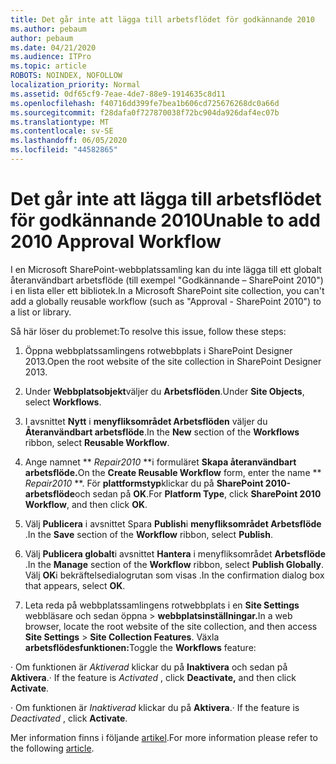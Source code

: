 ```yaml
---
title: Det går inte att lägga till arbetsflödet för godkännande 2010
ms.author: pebaum
author: pebaum
ms.date: 04/21/2020
ms.audience: ITPro
ms.topic: article
ROBOTS: NOINDEX, NOFOLLOW
localization_priority: Normal
ms.assetid: 0df65cf9-7eae-4de7-88e9-1914635c8d11
ms.openlocfilehash: f40716dd399fe7bea1b606cd725676268dc0a66d
ms.sourcegitcommit: f28dafa0f727870038f72bc904da926daf4ec07b
ms.translationtype: MT
ms.contentlocale: sv-SE
ms.lasthandoff: 06/05/2020
ms.locfileid: "44582865"
---
```

# <a name="unable-to-add-2010-approval-workflow"></a><span data-ttu-id="38b88-102">Det går inte att lägga till arbetsflödet för godkännande 2010</span><span class="sxs-lookup"><span data-stu-id="38b88-102">Unable to add 2010 Approval Workflow</span></span>

<span data-ttu-id="38b88-103">I en Microsoft SharePoint-webbplatssamling kan du inte lägga till ett globalt återanvändbart arbetsflöde (till exempel "Godkännande – SharePoint 2010") i en lista eller ett bibliotek.</span><span class="sxs-lookup"><span data-stu-id="38b88-103">In a Microsoft SharePoint site collection, you can't add a globally reusable workflow (such as "Approval - SharePoint 2010") to a list or library.</span></span>
  
<span data-ttu-id="38b88-104">Så här löser du problemet:</span><span class="sxs-lookup"><span data-stu-id="38b88-104">To resolve this issue, follow these steps:</span></span> 
  
1. <span data-ttu-id="38b88-105">Öppna webbplatssamlingens rotwebbplats i SharePoint Designer 2013.</span><span class="sxs-lookup"><span data-stu-id="38b88-105">Open the root website of the site collection in SharePoint Designer 2013.</span></span>
  
2. <span data-ttu-id="38b88-106">Under **Webbplatsobjekt**väljer du **Arbetsflöden**.</span><span class="sxs-lookup"><span data-stu-id="38b88-106">Under **Site Objects**, select **Workflows**.</span></span> 
  
3. <span data-ttu-id="38b88-107">I avsnittet **Nytt** i **menyfliksområdet Arbetsflöden** väljer du **Återanvändbart arbetsflöde**.</span><span class="sxs-lookup"><span data-stu-id="38b88-107">In the **New** section of the **Workflows** ribbon, select **Reusable Workflow**.</span></span> 
  
4. <span data-ttu-id="38b88-108">Ange namnet \*\* *Repair2010* \*\*i formuläret **Skapa återanvändbart arbetsflöde.**</span><span class="sxs-lookup"><span data-stu-id="38b88-108">On the **Create Reusable Workflow** form, enter the name \*\* *Repair2010* \*\*.</span></span> <span data-ttu-id="38b88-109">För **plattformstyp**klickar du på **SharePoint 2010-arbetsflöde**och sedan på **OK**.</span><span class="sxs-lookup"><span data-stu-id="38b88-109">For **Platform Type**, click **SharePoint 2010 Workflow**, and then click **OK**.</span></span> 
  
1. <span data-ttu-id="38b88-110">Välj **Publicera** i avsnittet Spara **Publish**i **menyfliksområdet Arbetsflöde** .</span><span class="sxs-lookup"><span data-stu-id="38b88-110">In the **Save** section of the **Workflow** ribbon, select **Publish**.</span></span> 
  
2. <span data-ttu-id="38b88-111">Välj **Publicera globalt**i avsnittet **Hantera** i menyfliksområdet **Arbetsflöde** .</span><span class="sxs-lookup"><span data-stu-id="38b88-111">In the **Manage** section of the **Workflow** ribbon, select **Publish Globally**.</span></span> <span data-ttu-id="38b88-112">Välj **OK**i bekräftelsedialogrutan som visas .</span><span class="sxs-lookup"><span data-stu-id="38b88-112">In the confirmation dialog box that appears, select **OK**.</span></span> 
  
3. <span data-ttu-id="38b88-113">Leta reda på webbplatssamlingens rotwebbplats i en **Site Settings** webbläsare och sedan öppna \> **webbplatsinställningar.**</span><span class="sxs-lookup"><span data-stu-id="38b88-113">In a web browser, locate the root website of the site collection, and then access **Site Settings** \> **Site Collection Features**.</span></span> <span data-ttu-id="38b88-114">Växla **arbetsflödesfunktionen:**</span><span class="sxs-lookup"><span data-stu-id="38b88-114">Toggle the **Workflows** feature:</span></span> 
  
<span data-ttu-id="38b88-115">· Om funktionen är *Aktiverad* klickar du på **Inaktivera** och sedan på **Aktivera**.</span><span class="sxs-lookup"><span data-stu-id="38b88-115">· If the feature is  *Activated*  , click **Deactivate,** and then click **Activate**.</span></span> 
  
<span data-ttu-id="38b88-116">· Om funktionen är *Inaktiverad* klickar du på **Aktivera**.</span><span class="sxs-lookup"><span data-stu-id="38b88-116">· If the feature is  *Deactivated*  , click **Activate**.</span></span> 
  
<span data-ttu-id="38b88-117">Mer information finns i följande [artikel](https://go.microsoft.com/fwlink/?linkid=2047770&amp;clcid=0x409).</span><span class="sxs-lookup"><span data-stu-id="38b88-117">For more information please refer to the following [article](https://go.microsoft.com/fwlink/?linkid=2047770&amp;clcid=0x409).</span></span>
  

